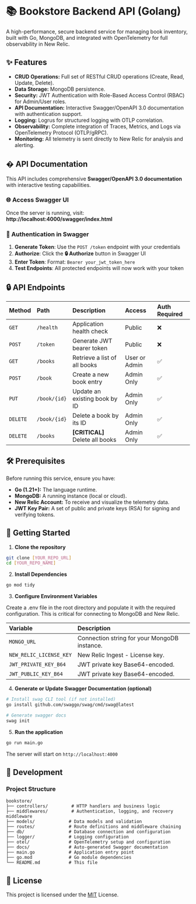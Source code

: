 # 📚 Bookstore Backend API (Golang)

A high-performance, secure backend service for managing book inventory, built with Go, MongoDB, and integrated with OpenTelemetry for full observability in New Relic.


## ✨ Features

- **CRUD Operations:** Full set of RESTful CRUD operations (Create, Read, Update, Delete).
- **Data Storage:** MongoDB persistence.
- **Security:** JWT Authentication with Role-Based Access Control (RBAC) for Admin/User roles.
- **API Documentation:** Interactive Swagger/OpenAPI 3.0 documentation with authentication support.
- **Logging:** Logrus for structured logging with OTLP correlation.
- **Observability:** Complete integration of Traces, Metrics, and Logs via OpenTelemetry Protocol (OTLP/gRPC).
- **Monitoring:** All telemetry is sent directly to New Relic for analysis and alerting.


## � API Documentation

This API includes comprehensive **Swagger/OpenAPI 3.0 documentation** with interactive testing capabilities.

### 🌐 Access Swagger UI
Once the server is running, visit: **http://localhost:4000/swagger/index.html**

### 🔐 Authentication in Swagger
1. **Generate Token**: Use the `POST /token` endpoint with your credentials
2. **Authorize**: Click the **🔒 Authorize** button in Swagger UI
3. **Enter Token**: Format: `Bearer your_jwt_token_here`
4. **Test Endpoints**: All protected endpoints will now work with your token

## 🔒 API Endpoints 

| Method    | Path         | Description                     | Access        | Auth Required |
| :-------- | :---------   | :----------------------------   | :------------ | :------------ |
| `GET`     | `/health`    | Application health check        | Public        | ❌            |
| `POST`    | `/token`     | Generate JWT bearer token       | Public        | ❌            |
| `GET`     | `/books`     | Retrieve a list of all books    | User or Admin | ✅            |
| `POST`    | `/book`      | Create a new book entry         | Admin Only    | ✅            |
| `PUT`     | `/book/{id}` | Update an existing book by ID   | Admin Only    | ✅            |
| `DELETE`  | `/book/{id}` | Delete a book by its ID         | Admin Only    | ✅            |
| `DELETE`  | `/books`     | **[CRITICAL]** Delete all books | Admin Only    | ✅            |


## 🛠️ Prerequisites

Before running this service, ensure you have:
- **Go (1.21+):** The language runtime.
- **MongoDB:** A running instance (local or cloud).
- **New Relic Account:** To receive and visualize the telemetry data.
- **JWT Key Pair:** A set of public and private keys (RSA) for signing and verifying tokens.


## 🚀 Getting Started

1. **Clone the repository** 

```bash
git clone [YOUR_REPO_URL]
cd [YOUR_REPO_NAME]
```
2. **Install Dependencies**

```bash
go mod tidy
```

3. **Configure Environment Variables**

Create a .env file in the root directory and populate it with the required configuration. This is critical for connecting to MongoDB and New Relic.
    
| Variable               | Description                                 |
| :--------------------- | :----------------------------------------   |
| `MONGO_URL`            | Connection string for your MongoDB instance.|
| `NEW_RELIC_LICENSE_KEY`| New Relic Ingest - License key.             |
| `JWT_PRIVATE_KEY_B64 ` | JWT private key Base64-encoded.             |
| `JWT_PUBLIC_KEY_B64`   | JWT private key Base64-encoded.             |

4. **Generate or Update Swagger Documentation (optional)** 

```bash
# Install swag CLI tool (if not installed)
go install github.com/swaggo/swag/cmd/swag@latest

# Generate swagger docs
swag init
```

5. **Run the application**

```bash
go run main.go
```

The server will start on `http://localhost:4000`

## 🔧 Development

### Project Structure
```
bookstore/
├── controllers/         # HTTP handlers and business logic
├── middlewares/         # Authentication, logging, and recovery middleware
├── models/             # Data models and validation
├── routes/             # Route definitions and middleware chaining
├── db/                 # Database connection and configuration
├── logger/             # Logging configuration
├── otel/               # OpenTelemetry setup and configuration
├── docs/               # Auto-generated Swagger documentation
├── main.go             # Application entry point
├── go.mod              # Go module dependencies
└── README.md           # This file
```

## 📜 License

This project is licensed under the [MIT](https://choosealicense.com/licenses/mit/) License.
